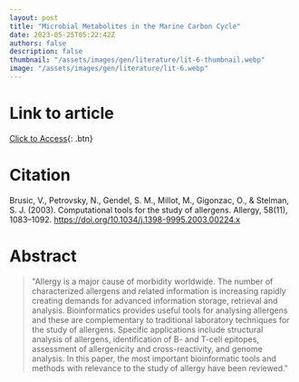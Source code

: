 ```yaml
---
layout: post
title: "Microbial Metabolites in the Marine Carbon Cycle"
date: 2023-05-25T05:22:42Z
authors: false
description: false
thumbnail: "/assets/images/gen/literature/lit-6-thumbnail.webp"
image: "/assets/images/gen/literature/lit-6.webp"
---
```

# Link to article
[Click to Access](https://onlinelibrary.wiley.com/doi/abs/10.1034/j.1398-9995.2003.00224.x){: .btn}

# Citation
Brusic, V., Petrovsky, N., Gendel, S. M., Millot, M., Gigonzac, O., & Stelman, S. J. (2003). Computational tools for the study of allergens. Allergy, 58(11), 1083–1092. https://doi.org/10.1034/j.1398-9995.2003.00224.x

# Abstract
  > "Allergy is a major cause of morbidity worldwide. The number of characterized allergens and related information is increasing rapidly creating demands for advanced information storage, retrieval and analysis. Bioinformatics provides useful tools for analysing allergens and these are complementary to traditional laboratory techniques for the study of allergens. Specific applications include structural analysis of allergens, identification of B- and T-cell epitopes, assessment of allergenicity and cross-reactivity, and genome analysis. In this paper, the most important bioinformatic tools and methods with relevance to the study of allergy have been reviewed."
